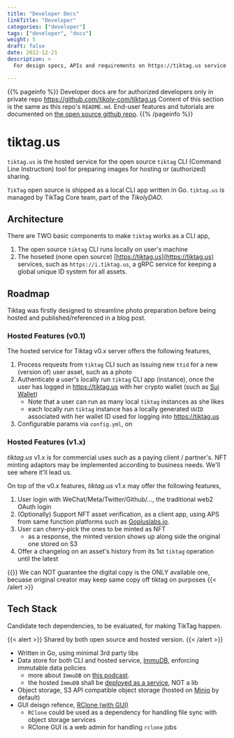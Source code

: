 ```yaml
---
title: "Developer Docs"
linkTitle: "Developer"
categories: ["developer"]
tags: ["developer", "docs"]
weight: 5
draft: false
date: 2022-12-21
description: >
  For design specs, APIs and requirements on https://tiktag.us service

---
```


{{% pageinfo %}}
  Developer docs are for authorized developers only in private repo https://github.com/tikoly-com/tiktag.us
  Content of this section is the same as this repo's `README.md`.
  End-user features and tutorials are documented on [the open source github repo](https://github.com/tikoly-com/tiktag).
{{% /pageinfo %}}

# tiktag.us

`tiktag.us` is the hosted service for the open source `tiktag` CLI (Command Line Instruction) tool for preparing images for hosting or (authorized) sharing. 

`TikTag` open source is shipped as a local CLI app written in Go. `tiktag.us` is managed by TikTag Core team, part of the _TikolyDAO_.

## Architecture

There are TWO basic components to make `tiktag` works as a CLI app, 

1. The open source `tiktag` CLI runs locally on user's machine
2. The hoseted (none open source) [https://tiktag.us](https://tiktag.us) services, such as `https://i.tiktag.us`, a gRPC service for keeping a global unique ID system for all assets.

## Roadmap

Tiktag was firstly designed to streamline photo preparation before being hosted and published/referenced in a blog post.

### Hosted Features (v0.1)

The hosted service for Tiktag v0.x server offers the following features,

1. Process requests from `tiktag` CLI such as issuing new `ttid` for a new (version of) user asset, such as a photo
2. Authenticate a user's locally run `tiktag` CLI app (instance), once the user has logged in https://tiktag.us with her crypto wallet (such as [Sui Wallet](https://chrome.google.com/webstore/detail/sui-wallet/opcgpfmipidbgpenhmajoajpbobppdil))
   * Note that a user can run as many local `tiktag` instances as she likes
   * each locally run `tiktag` instance has a locally generated `UUID` associated with her wallet ID used for logging into https://tiktag.us
3. Configurable params via `config.yml`, on  

### Hosted Features (v1.x)

_tiktag.us_ v1.x is for commercial uses such as a paying client / partner's. NFT minting adaptors may be implemented according to business needs. We'll see where it'll lead us.

On top of the v0.x features, _tiktag.us_ v1.x may offer the following features,

1. User login with WeChat/Meta/Twitter/Github/..., the traditional web2 OAuth login
2. (Optionally) Support NFT asset verification, as a client app, using APS from same function platforms such as [Gopluslabs.io](https://gopluslabs.io/nft-security-api).
3. User can cherry-pick the ones to be minted as NFT
   * as a response, the minted version shows up along side the original one stored on S3
4. Offer a changelog on an asset's history from its 1st `tiktag` operation until the latest

{{<alert color="warning">}}
We can NOT guarantee the digital copy is the ONLY available one, becuase original creator may keep same copy off tiktag on purposes
{{< /alert >}}

## Tech Stack

Candidate tech dependencies, to be evaluated, for making TikTag happen. 

{{< alert >}}
Shared by both open source and hosted version.
{{< /alert >}}

* Written in Go, using minimal 3rd party libs
* Data store for both CLI and hosted service, [ImmuDB](https://github.com/codenotary/immudb), enforcing immutable data policies
  * more about `ImmuDB` on [this podcast](https://changelog.com/gotime/219).
  * the hosted `ImmuDB` shall be [deployed as a service](https://docs.immudb.io/master/connecting/sdks.html), NOT a lib
* Object storage, S3 API compatible object storage (hosted on [Minio](https://github.com/minio/minio) by default)
* GUI deisgn refence, [RClone (with GUI)](https://rclone.org/gui)
  * `RClone` could be used as a dependency for handling file sync with object storage services 
  * RClone GUI is a web admin for handling `rclone` jobs
